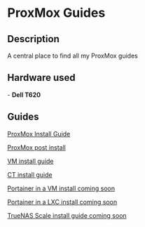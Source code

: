 <h1>ProxMox Guides</h1>

<h2>Description</h2>
A central place to find all my ProxMox guides
<br />


<h2>Hardware used</h2>
- <b>Dell T620</b>


<h2>Guides</h2>

[ProxMox Install Guide](https://github.com/joshkoo1988/ProxMox)

[ProxMox post install](https://github.com/joshkoo1988/ProxMox-postinstall)

[VM install guide](https://github.com/joshkoo1988/vm-install)

[CT install guide](https://github.com/joshkoo1988/proxmox-ct-install)

[Portainer in a VM install coming soon](https://github.com/joshkoo1988/Portainer-install)

[Portainer in a LXC install coming soon](https://github.com/joshkoo1988/Portainer-LXC-install)

[TrueNAS Scale install guide coming soon](https://github.com/joshkoo1988/trueNAS-scale)


